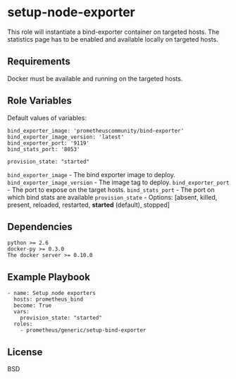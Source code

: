 setup-node-exporter
=========

This role will instantiate a bind-exporter container on targeted hosts. The statistics page has to be enabled and available locally on targeted hosts.

Requirements
------------

Docker must be available and running on the targeted hosts.

Role Variables
--------------
Default values of variables:
```
bind_exporter_image: 'prometheuscommunity/bind-exporter'
bind_exporter_image_version: 'latest'
bind_exporter_port: '9119'
bind_stats_port: '8053'

provision_state: "started"
```
`bind_exporter_image` - The bind exporter image to deploy.
`bind_exporter_image_version` - The image tag to deploy.
`bind_exporter_port` - The port to expose on the target hosts.
`bind_stats_port` - The port on which bind stats are available
`provision_state` - Options: [absent, killed, present, reloaded, restarted, **started** (default), stopped]


Dependencies
------------
```
python >= 2.6
docker-py >= 0.3.0
The docker server >= 0.10.0
```

Example Playbook
----------------
```
- name: Setup node exporters
  hosts: prometheus_bind
  become: True
  vars:
    provision_state: "started"
  roles:
    - prometheus/generic/setup-bind-exporter
```

License
-------

BSD
